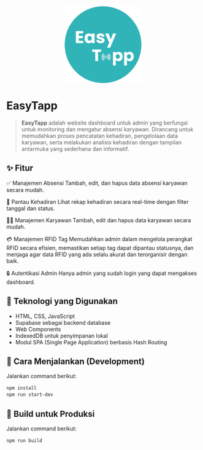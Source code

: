 <div align="center">
  <img src="./dist/icons/logo.png" alt="EasyTapp" width="200" />
</div>

# EasyTapp
> **EasyTapp** adalah website dashboard untuk admin yang berfungsi untuk monitoring dan mengatur absensi karyawan. Dirancang untuk memudahkan proses pencatatan kehadiran, pengelolaan data karyawan, serta melakukan analisis kehadiran dengan tampilan antarmuka yang sederhana dan informatif.

## ✨ Fitur
✅ Manajemen Absensi
Tambah, edit, dan hapus data absensi karyawan secara mudah.

📅 Pantau Kehadiran
Lihat rekap kehadiran secara real-time dengan filter tanggal dan status.

🧑‍💼 Manajemen Karyawan
Tambah, edit dan hapus data karyawan secara mudah.

💳 Manajemen RFID Tag
Memudahkan admin dalam mengelola perangkat RFID secara efisien, memastikan setiap tag dapat dipantau statusnya, dan menjaga agar data RFID yang ada selalu akurat dan terorganisir dengan baik.

🔒 Autentikasi Admin
Hanya admin yang sudah login yang dapat mengakses dashboard.

## 🚀 Teknologi yang Digunakan
- HTML, CSS, JavaScript
- Supabase sebagai backend database
- Web Components
- IndexedDB untuk penyimpanan lokal
- Modul SPA (Single Page Application) berbasis Hash Routing

## 🔧 Cara Menjalankan (Development)
Jalankan command berikut:
```bash
npm install
npm run start-dev
```

## 🏁 Build untuk Produksi
Jalankan command berikut:
```bash
npm run build
```